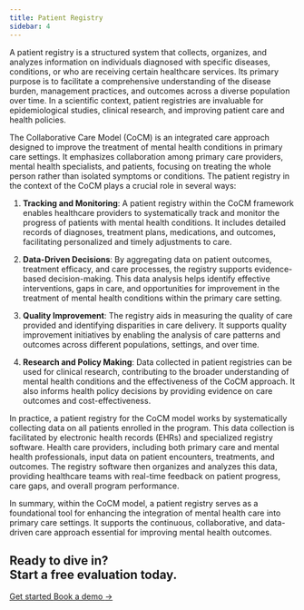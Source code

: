 ```yaml
---
title: Patient Registry
sidebar: 4
---
```



A patient registry is a structured system that collects, organizes, and analyzes information on individuals diagnosed with specific diseases, conditions, or who are receiving certain healthcare services. Its primary purpose is to facilitate a comprehensive understanding of the disease burden, management practices, and outcomes across a diverse population over time. In a scientific context, patient registries are invaluable for epidemiological studies, clinical research, and improving patient care and health policies.

The Collaborative Care Model (CoCM) is an integrated care approach designed to improve the treatment of mental health conditions in primary care settings. It emphasizes collaboration among primary care providers, mental health specialists, and patients, focusing on treating the whole person rather than isolated symptoms or conditions. The patient registry in the context of the CoCM plays a crucial role in several ways:

1. **Tracking and Monitoring**: A patient registry within the CoCM framework enables healthcare providers to systematically track and monitor the progress of patients with mental health conditions. It includes detailed records of diagnoses, treatment plans, medications, and outcomes, facilitating personalized and timely adjustments to care.

2. **Data-Driven Decisions**: By aggregating data on patient outcomes, treatment efficacy, and care processes, the registry supports evidence-based decision-making. This data analysis helps identify effective interventions, gaps in care, and opportunities for improvement in the treatment of mental health conditions within the primary care setting.

3. **Quality Improvement**: The registry aids in measuring the quality of care provided and identifying disparities in care delivery. It supports quality improvement initiatives by enabling the analysis of care patterns and outcomes across different populations, settings, and over time.

4. **Research and Policy Making**: Data collected in patient registries can be used for clinical research, contributing to the broader understanding of mental health conditions and the effectiveness of the CoCM approach. It also informs health policy decisions by providing evidence on care outcomes and cost-effectiveness.

In practice, a patient registry for the CoCM model works by systematically collecting data on all patients enrolled in the program. This data collection is facilitated by electronic health records (EHRs) and specialized registry software. Health care providers, including both primary care and mental health professionals, input data on patient encounters, treatments, and outcomes. The registry software then organizes and analyzes this data, providing healthcare teams with real-time feedback on patient progress, care gaps, and overall program performance.

In summary, within the CoCM model, a patient registry serves as a foundational tool for enhancing the integration of mental health care into primary care settings. It supports the continuous, collaborative, and data-driven care approach essential for improving mental health outcomes.



<div className="bg-indigo-100">
    <div className="max-w-7xl  py-24 sm:py-32 lg:flex lg:items-center lg:justify-between">
    <h2 className="text-2xl font-bold tracking-tight text-gray-900 sm:text-4xl">
        Ready to dive in?
        <br />
        Start a free evaluation today.
    </h2>
    <div className="mt-10 flex items-center gap-x-6 lg:mt-0 lg:flex-shrink-0">
        <a
        href="https://app.akello.io/signup"
        className="rounded-md bg-indigo-600 px-3.5 py-2.5 text-sm font-semibold text-white shadow-sm hover:bg-indigo-500 focus-visible:outline focus-visible:outline-2 focus-visible:outline-offset-2 focus-visible:outline-indigo-600"
        >
        Get started
        </a>
        <a href="https://calendly.com/akello-health/30-min-call" className="text-sm font-semibold leading-6 text-gray-900">
        Book a demo <span aria-hidden="true">→</span>
        </a>
    </div>
    </div>
</div>